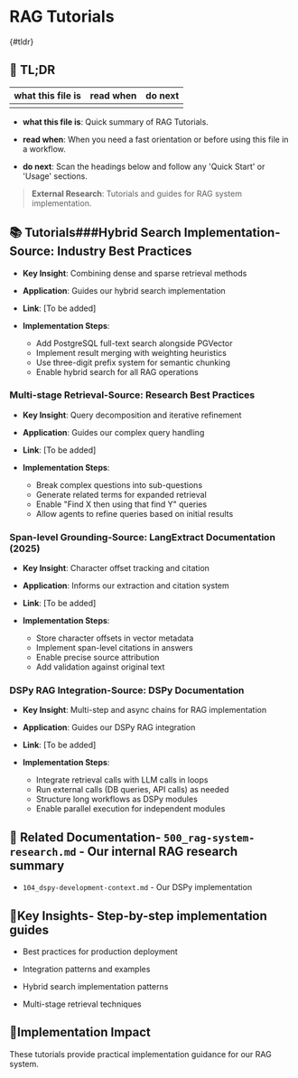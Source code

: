 <!-- CONTEXT_REFERENCE: 400_context-priority-guide.md -->
<!-- MODULE_REFERENCE: 400_deployment-environment-guide.md -->
<!-- MODULE_REFERENCE: 400_integration-patterns-guide.md -->

# RAG Tutorials

{#tldr}

## 🔎 TL;DR

| what this file is | read when | do next |
|---|---|---|
|  |  |  |

- **what this file is**: Quick summary of RAG Tutorials.

- **read when**: When you need a fast orientation or before using this file in a workflow.

- **do next**: Scan the headings below and follow any 'Quick Start' or 'Usage' sections.

> **External Research**: Tutorials and guides for RAG system implementation.

## 📚 **Tutorials**###**Hybrid Search Implementation**-**Source**: Industry Best Practices

- **Key Insight**: Combining dense and sparse retrieval methods

- **Application**: Guides our hybrid search implementation

- **Link**: [To be added]

- **Implementation Steps**:
  - Add PostgreSQL full-text search alongside PGVector
  - Implement result merging with weighting heuristics
  - Use three-digit prefix system for semantic chunking
  - Enable hybrid search for all RAG operations

### **Multi-stage Retrieval**-**Source**: Research Best Practices

- **Key Insight**: Query decomposition and iterative refinement

- **Application**: Guides our complex query handling

- **Link**: [To be added]

- **Implementation Steps**:
  - Break complex questions into sub-questions
  - Generate related terms for expanded retrieval
  - Enable "Find X then using that find Y" queries
  - Allow agents to refine queries based on initial results

### **Span-level Grounding**-**Source**: LangExtract Documentation (2025)

- **Key Insight**: Character offset tracking and citation

- **Application**: Informs our extraction and citation system

- **Link**: [To be added]

- **Implementation Steps**:
  - Store character offsets in vector metadata
  - Implement span-level citations in answers
  - Enable precise source attribution
  - Add validation against original text

### **DSPy RAG Integration**-**Source**: DSPy Documentation

- **Key Insight**: Multi-step and async chains for RAG implementation

- **Application**: Guides our DSPy RAG integration

- **Link**: [To be added]

- **Implementation Steps**:
  - Integrate retrieval calls with LLM calls in loops
  - Run external calls (DB queries, API calls) as needed
  - Structure long workflows as DSPy modules
  - Enable parallel execution for independent modules

## 🔗 **Related Documentation**- `500_rag-system-research.md` - Our internal RAG research summary

- `104_dspy-development-context.md` - Our DSPy implementation

## 📖**Key Insights**- Step-by-step implementation guides

- Best practices for production deployment

- Integration patterns and examples

- Hybrid search implementation patterns

- Multi-stage retrieval techniques

## 🎯**Implementation Impact**

These tutorials provide practical implementation guidance for our RAG system.
